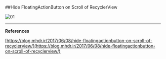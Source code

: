 ##Hide FloatingActionButton on Scroll of RecyclerView

![01](https://raw.githubusercontent.com/mhdr/AndroidSamples/master/095/images/01.gif  "01")

***

**References**

[https://blog.mhdr.ir/2017/06/08/hide-floatingactionbutton-on-scroll-of-recyclerview/](https://blog.mhdr.ir/2017/06/08/hide-floatingactionbutton-on-scroll-of-recyclerview/) 